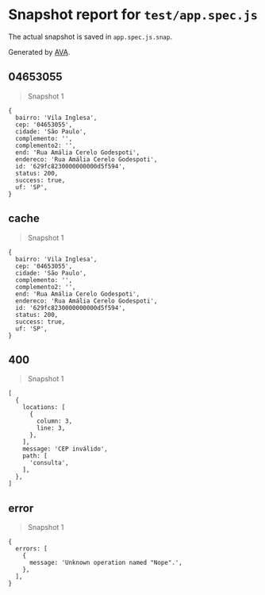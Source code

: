 # Snapshot report for `test/app.spec.js`

The actual snapshot is saved in `app.spec.js.snap`.

Generated by [AVA](https://avajs.dev).

## 04653055

> Snapshot 1

    {
      bairro: 'Vila Inglesa',
      cep: '04653055',
      cidade: 'São Paulo',
      complemento: '',
      complemento2: '',
      end: 'Rua Amália Cerelo Godespoti',
      endereco: 'Rua Amália Cerelo Godespoti',
      id: '629fc8230000000000d5f594',
      status: 200,
      success: true,
      uf: 'SP',
    }

## cache

> Snapshot 1

    {
      bairro: 'Vila Inglesa',
      cep: '04653055',
      cidade: 'São Paulo',
      complemento: '',
      complemento2: '',
      end: 'Rua Amália Cerelo Godespoti',
      endereco: 'Rua Amália Cerelo Godespoti',
      id: '629fc8230000000000d5f594',
      status: 200,
      success: true,
      uf: 'SP',
    }

## 400

> Snapshot 1

    [
      {
        locations: [
          {
            column: 3,
            line: 3,
          },
        ],
        message: 'CEP inválido',
        path: [
          'consulta',
        ],
      },
    ]

## error

> Snapshot 1

    {
      errors: [
        {
          message: 'Unknown operation named "Nope".',
        },
      ],
    }
